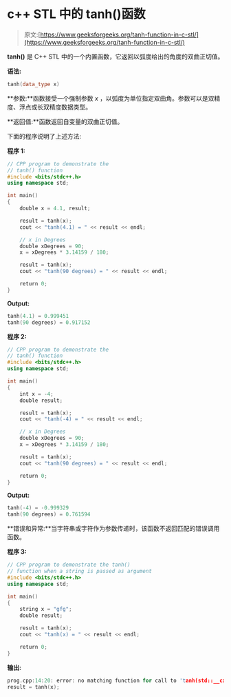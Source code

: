 # c++ STL 中的 tanh()函数

> 原文:[https://www.geeksforgeeks.org/tanh-function-in-c-stl/](https://www.geeksforgeeks.org/tanh-function-in-c-stl/)

**tanh()** 是 C++ STL 中的一个内置函数，它返回以弧度给出的角度的双曲正切值。

**语法:**

```cpp
tanh(data_type x)

```

**参数:**函数接受一个强制参数 *x* ，以弧度为单位指定双曲角。参数可以是双精度、浮点或长双精度数据类型。

**返回值:**函数返回自变量的双曲正切值。

下面的程序说明了上述方法:

**程序 1:**

```cpp
// CPP program to demonstrate the
// tanh() function
#include <bits/stdc++.h>
using namespace std;

int main()
{
    double x = 4.1, result;

    result = tanh(x);
    cout << "tanh(4.1) = " << result << endl;

    // x in Degrees
    double xDegrees = 90;
    x = xDegrees * 3.14159 / 180;

    result = tanh(x);
    cout << "tanh(90 degrees) = " << result << endl;

    return 0;
}
```

**Output:**

```cpp
tanh(4.1) = 0.999451
tanh(90 degrees) = 0.917152

```

**程序 2:**

```cpp
// CPP program to demonstrate the
// tanh() function
#include <bits/stdc++.h>
using namespace std;

int main()
{
    int x = -4;
    double result;

    result = tanh(x);
    cout << "tanh(-4) = " << result << endl;

    // x in Degrees
    double xDegrees = 90;
    x = xDegrees * 3.14159 / 180;

    result = tanh(x);
    cout << "tanh(90 degrees) = " << result << endl;

    return 0;
}
```

**Output:**

```cpp
tanh(-4) = -0.999329
tanh(90 degrees) = 0.761594

```

**错误和异常:**当字符串或字符作为参数传递时，该函数不返回匹配的错误调用函数。

**程序 3:**

```cpp
// CPP program to demonstrate the tanh()
// function when a string is passed as argument 
#include <bits/stdc++.h>
using namespace std;

int main()
{
    string x = "gfg";
    double result;

    result = tanh(x);
    cout << "tanh(x) = " << result << endl;

    return 0;
}
```

**输出:**

```cpp
prog.cpp:14:20: error: no matching function for call to 'tanh(std::__cxx11::string&)'
result = tanh(x);

```